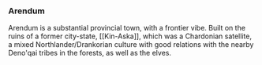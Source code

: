### Arendum

Arendum is a substantial provincial town, with a frontier vibe. Built on the ruins of a former city-state, [[Kin-Aska]], which was a Chardonian satellite, a mixed Northlander/Drankorian culture with good relations with the nearby Deno'qai tribes in the forests, as well as the elves.


